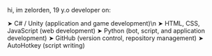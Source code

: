 hi, im zelorden, 19 y.o developer on:

➤ C# / Unity (application and game development)\n
➤ HTML, CSS, JavaScript (web development)
➤ Python (bot, script, and application development)
➤ GitHub (version control, repository management)
➤ AutoHotkey (script writing)
<!---
ZELORDEN/ZELORDEN is a ✨ special ✨ repository because its `README.md` (this file) appears on your GitHub profile.
You can click the Preview link to take a look at your changes.
--->
